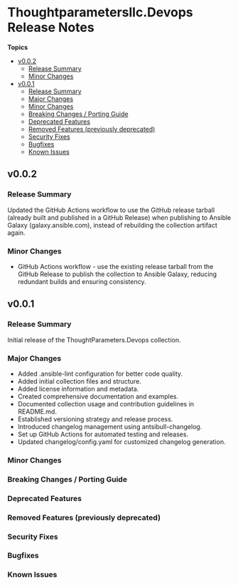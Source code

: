 # Thoughtparametersllc\.Devops Release Notes

**Topics**

- <a href="#v0-0-2">v0\.0\.2</a>
    - <a href="#release-summary">Release Summary</a>
    - <a href="#minor-changes">Minor Changes</a>
- <a href="#v0-0-1">v0\.0\.1</a>
    - <a href="#release-summary-1">Release Summary</a>
    - <a href="#major-changes">Major Changes</a>
    - <a href="#minor-changes-1">Minor Changes</a>
    - <a href="#breaking-changes--porting-guide">Breaking Changes / Porting Guide</a>
    - <a href="#deprecated-features">Deprecated Features</a>
    - <a href="#removed-features-previously-deprecated">Removed Features \(previously deprecated\)</a>
    - <a href="#security-fixes">Security Fixes</a>
    - <a href="#bugfixes">Bugfixes</a>
    - <a href="#known-issues">Known Issues</a>

<a id="v0-0-2"></a>
## v0\.0\.2

<a id="release-summary"></a>
### Release Summary

Updated the GitHub Actions workflow to use the GitHub release tarball \(already built and published in a GitHub Release\)
when publishing to Ansible Galaxy \(galaxy\.ansible\.com\)\, instead of rebuilding the collection artifact again\.

<a id="minor-changes"></a>
### Minor Changes

* GitHub Actions workflow \- use the existing release tarball from the GitHub Release to publish the collection to Ansible Galaxy\, reducing redundant builds and ensuring consistency\.

<a id="v0-0-1"></a>
## v0\.0\.1

<a id="release-summary-1"></a>
### Release Summary

Initial release of the ThoughtParameters\.Devops collection\.

<a id="major-changes"></a>
### Major Changes

* Added \.ansible\-lint configuration for better code quality\.
* Added initial collection files and structure\.
* Added license information and metadata\.
* Created comprehensive documentation and examples\.
* Documented collection usage and contribution guidelines in README\.md\.
* Established versioning strategy and release process\.
* Introduced changelog management using antsibull\-changelog\.
* Set up GitHub Actions for automated testing and releases\.
* Updated changelog/config\.yaml for customized changelog generation\.

<a id="minor-changes-1"></a>
### Minor Changes

<a id="breaking-changes--porting-guide"></a>
### Breaking Changes / Porting Guide

<a id="deprecated-features"></a>
### Deprecated Features

<a id="removed-features-previously-deprecated"></a>
### Removed Features \(previously deprecated\)

<a id="security-fixes"></a>
### Security Fixes

<a id="bugfixes"></a>
### Bugfixes

<a id="known-issues"></a>
### Known Issues

